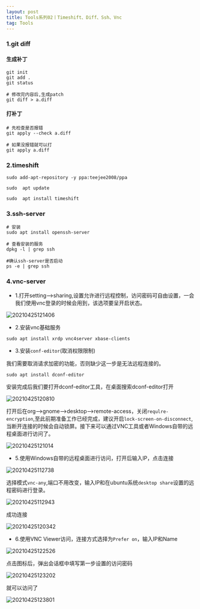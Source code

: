 ```yaml
---
layout: post
title: Tools系列02丨Timeshift、Diff、Ssh、Vnc
tag: Tools
---
```



### 1.git diff

#### 生成补丁

```
git init 
git add .
git status 

# 修改完内容后,生成patch
git diff > a.diff
```

#### 打补丁

```
# 先检查是否报错
git apply --check a.diff  

# 如果没报错就可以打   
git apply a.diff
```

### 2.timeshift

```
sudo add-apt-repository -y ppa:teejee2008/ppa

sudo  apt update

sudo  apt install timeshift
```

### 3.ssh-server

```
# 安装
sudo apt install openssh-server

# 查看安装的服务
dpkg -l | grep ssh

#确认ssh-server是否启动
ps -e | grep ssh
```

### 4.vnc-server

- 1.打开setting-->sharing,设置允许进行远程控制，访问密码可自由设置，一会我们使用vnc登录的时候会用到，该选项要呈开启状态。

![20210425121406](https://cdn.jsdelivr.net/gh/luckykang/picture_bed/blogs_images/20210425121406.png)

- 2.安装vnc基础服务

```
sudo apt install xrdp vnc4server xbase-clients
```

- 3.安装`conf-editor`(取消权限限制)

我们需要取消请求加密的功能，否则缺少这一步是无法远程连接的。

```
sudo apt install dconf-editor
```

安装完成后我们要打开dconf-editor工具，在桌面搜索dconf-editor打开

![20210425120810](https://cdn.jsdelivr.net/gh/luckykang/picture_bed/blogs_images/20210425120810.png)

打开后在org-->gnome-->desktop-->remote-access，关闭`requlre-encryption`,至此前期准备工作已经完成，建议开启`lock-screen-on-disconnect`,当断开连接的时候会自动锁屏。接下来可以通过VNC工具或者Windows自带的远程桌面进行访问了。

![20210425121014](https://cdn.jsdelivr.net/gh/luckykang/picture_bed/blogs_images/20210425121014.png)

- 5.使用Windows自带的远程桌面进行访问，打开后输入IP，点击连接

![20210425112738](https://cdn.jsdelivr.net/gh/luckykang/picture_bed/blogs_images/20210425112738.png)

选择模式`vnc-any`,端口不用改变，输入IP和在ubuntu系统`desktop share`设置的远程密码进行登录。

![20210425112943](https://cdn.jsdelivr.net/gh/luckykang/picture_bed/blogs_images/20210425112943.png)

成功连接

![20210425120342](https://cdn.jsdelivr.net/gh/luckykang/picture_bed/blogs_images/20210425120342.png)


- 6.使用VNC Viewer访问，连接方式选择为`Prefer on`，输入IP和Name

![20210425122526](https://cdn.jsdelivr.net/gh/luckykang/picture_bed/blogs_images/20210425122526.png)

点击图标后，弹出会话框中填写第一步设置的访问密码

![20210425123202](https://cdn.jsdelivr.net/gh/luckykang/picture_bed/blogs_images/20210425123202.png)

就可以访问了

![20210425123801](https://cdn.jsdelivr.net/gh/luckykang/picture_bed/blogs_images/20210425123801.png)

